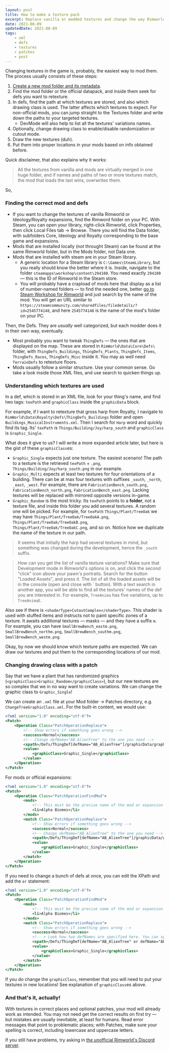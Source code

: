 ```yaml
---
layout: post
title: How to make a texture pack
excerpt: Replace vanilla or modded textures and change the way Rimworld picks textures, if needed.
date: 2021-08-09
updatedDate: 2021-08-09
tags:
    - xml
    - defs
    - textures
    - patches
    - post
---
```

Changing textures in the game is, probably, the easiest way to mod them. The process usually consists of these steps:

1. [Create a new mod folder and its metadata](https://rimworldwiki.com/wiki/Modding_Tutorials/Mod_folder_structure).
1. Find the mod folder or the official datapack, and inside them seek for defs you want to retexture.
1. In defs, find the path at which textures are stored, and also which drawing class is used. The latter affects which textures to expect. For non-official mods, you can jump straight to the Textures folder and write down the paths to your targeted textures.
   * DevMode will also help to list all the textures' variations names.
2. Optionally, change drawing class to enable/disable randomization or cutout mode.
3. Draw the new textures (duh).
4. Put them into proper locations in your mods based on info obtained before.

Quick disclaimer, that also explains why it works:

> All the textures from vanilla and mods are virtually merged in one huge folder, and if names and paths of two or more textures match, the mod that loads the last wins, overwrites them.

So,

### Finding the correct mod and defs

* If you want to change the textures of vanilla Rimworld or Ideology/Royalty expansions, find the Rimword folder on your PC. With Steam, you can open your library, right-click Rimworld, click Properties, then click Local Files tab -> Browse. There you will find the Data folder, with subfolders Core, Ideology and Royalty corresponding to the base game and expansions.
* Mods that are installed locally (not throught Steam) can be found at the same Rimworld folder, but in the Mods folder, not Data one.
* Mods that are installed with steam are in your Steam library.
  * A generic location for a Steam library is `C:\Games\SteamLibrary`, but you really should know the better where it is. Inside, navigate to the folder `steamapps\workshop\content\294100`. You need exactly `294100` — this is the ID of Rimworld in the Steam store.
  * You will probably have a crapload of mods here that display as a list of number-named folders — to find the needed one, better [go to Steam Workshop for Rimworld](https://steamcommunity.com/app/294100/workshop/) and just search by the name of the mod. You will get an URL similar to `https://steamcommunity.com/sharedfiles/filedetails/?id=2545774148`, and here `2545774148` is the name of the mod's folder on your PC.

Then, the Defs. They are *usually* well categorized, but each modder does it in their own way, eventually.

* Most probably you want to tweak `ThingDefs` — the ones that are displayed on the map. These are stored in `RimWorld\Data\Core\Defs\` folder, with `ThingDefs_Buildings`, `ThingDefs_Plants`, `ThingDefs_Items`, `ThingDefs_Races`, `ThingDefs_Misc` inside it. You may as well need `TerrainDefs` to retexture floors.
* Mods usually follow a similar structure. Use your common sense. Go take a look inside those XML files, and use search to quicken things up.

### Understanding which textures are used

In a def, which is stored in an XML file, look for your thing's name, and find two tags: `texPath` and `graphicClass` inside the `graphicData` block.

For example, if I want to retexture that gross harp from Royalty, I navigate to `RimWorld\Data\Royalty\Defs\ThingDefs_Buildings` folder and open `Buildings_MusicalInstruments.xml`. Then I search for `Harp` word and quickly find its tag. Its' `texPath` is `Things/Building/Joy/harp_south` and `graphicClass` is `Graphic_Single`.

What does it give to us? I will write a more expanded article later, but here is the gist of these `graphicClass`es:

* `Graphic_Single` expects just one texture. The easiest scenario! The path to a texture is the retrieved `texPath` + `.png`, `Things/Building/Joy/harp_south.png` in our example.
* `Graphic_Multi` expects at least two textures for four orientations of a building. There can be at max four textures with suffixes `_south`, `_north`, `_east`, `_west`. For example, there are `FabricationBench_south.png`, `FabricationBench_north.png`, `FabricationBench_east.png`. Lacking textures will be replaced with mirrored opposite versions in-game.
* `Graphic_Random` is the most tricky. Its `texPath` points to a **folder**, not a texture file, and inside this folder you add several textures. A random one will be picked. For example, for `texPath` `Things/Plant/TreeOak` we may have `Things/Plant/TreeOak/TreeOakA.png`, `Things/Plant/TreeOak/TreeOakB.png`, `Things/Plant/TreeOak/TreeOakC.png`, and so on. Notice how we duplicate the name of the texture in our path.

> It seems that initially the harp had several textures in mind, but something was changed during the development, hence the `_south` suffix.

> How can you get the list of vanilla texture variations? Make sure that Development mode in Rimworld's options is on, and click the second "click" icon above your pawn's portraits. Search for the button "Loaded Assets", and press it. The list of all the loaded assets will be in the console (open and close with \` button). With a text search in another app, you will be able to find all the textures' names of the def you are interested in. For example, `TreeAnima` has five variations, up to `TreeAnimaE`.

Also see if there is `<shaderType>CutoutComplex</shaderType>`. This shader is used with stuffed items and instructs not to paint specific zones of a texture. It awaits additional textures — masks — and they have a suffix `m`. For example, you can have `SmallBrewBench_eastm.png`, `SmallBrewBench_northm.png`, `SmallBrewBench_southm.png`, `SmallBrewBench_westm.png`.

Okay, by now we should know which texture paths are expected. We can draw our textures and put them to the corresponding locations of our mod.

### Changing drawing class with a patch

Say that we have a plant that has randomized graphics (`<graphicClass>Graphic_Random</graphicClass>`), but our new textures are so complex that we in no way want to create variations. We can change the graphic class to `Graphic_Single`!

We can create an `.xml` file at your Mod folder -> Patches directory, e.g. `ChangeTreeGraphicClass.xml`. For the built-in content, we would use:

```xml
<?xml version="1.0" encoding="utf-8"?>
<Patch>
    <Operation Class="PatchOperationReplace">
        <!-- Show errors if something goes wrong -->
        <success>Normal</success>
        <!-- Change defName="AB_AlienTree" to the one you need -->
        <xpath>/Defs/ThingDef[defName="AB_AlienTree"]/graphicData/graphicClass</xpath>
        <value>
            <graphicClass>Graphic_Single</graphicClass>
        </value>
    </Operation>
</Patch>
```

For mods or official expansions:
```xml
<?xml version="1.0" encoding="utf-8"?>
<Patch>
    <Operation Class="PatchOperationFindMod">
        <mods>
            <!-- This must be the precise name of the mod or expansion as it shows in your mod list -->
            <li>Alpha Biomes</li>
        </mods>
        <match Class="PatchOperationReplace">
            <!-- Show errors if something goes wrong -->
            <success>Normal</success>
            <!-- Change defName="AB_AlienTree" to the one you need -->
            <xpath>/Defs/ThingDef[defName="AB_AlienTree"]/graphicData/graphicClass</xpath>
            <value>
                <graphicClass>Graphic_Single</graphicClass>
            </value>
        </match>
    </Operation>
</Patch>
```

If you need to change a bunch of defs at once, you can edit the XPath and add the `or` statement:

```xml
<?xml version="1.0" encoding="utf-8"?>
<Patch>
    <Operation Class="PatchOperationFindMod">
        <mods>
            <!-- This must be the precise name of the mod or expansion as it shows in your mod list -->
            <li>Alpha Biomes</li>
        </mods>
        <match Class="PatchOperationReplace">
            <!-- Show errors if something goes wrong -->
            <success>Normal</success>
            <!-- ⬇ Look how two defNames are specified here. You can specify more, too. -->
            <xpath>/Defs/ThingDef[defName="AB_AlienTree" or defName="AB_HalfAlienTree"]/graphicData/graphicClass</xpath>
            <value>
                <graphicClass>Graphic_Single</graphicClass>
            </value>
        </match>
    </Operation>
</Patch>
```

If you do change the `graphicClass`, remember that you will need to put your textures in new locations! See explanation of `graphicClass`es above.

### And that's it, actually!
With textures in correct places and optional patches, your mod will already work as intended. You may not need get the correct results on first try — but mistakes are usually inevitable, at least for humans. Read error messages that point to problematic places; with Patches, make sure your spelling is correct, including lowercase and uppercase letters.

If you still have problems, try asking in [the unofficial Rimworld's Discord server](https://discord.gg/rimworld).